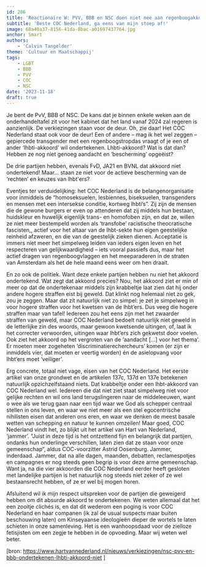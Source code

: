 ```yaml
---
id: 286
title: 'Reactionaire W: PVV, BBB en NSC doen niet mee aan regenboogakkoord'
subtitle: 'Beste COC Nederland, ga eens van mijn stoep af!'
image: 68a40a37-8156-41da-8bac-a01697437764.jpg
anchor: Smart
authors:
    - 'Calvin Tangelder'
theme: 'Cultuur en Maatschappij'
tags:
    - LGBT
    - BBB
    - PVV
    - COC
    - NSC
date: '2023-11-18'
draft: true
---
```


Je bent de PvV, BBB of NSC. De kans dat je binnen enkele weken aan de onderhandeltafel zit voor het kabinet dat het land vanaf 2024 zal regeren is aanzienlijk. De verkiezingen staan voor de deur. Oh, zie daar! Het COC Nederland staat ook voor de deur! Een of andere – mag ik het wel zeggen – gepiercede transgender met een regenboogstropdas vraagt of je een of ander ‘lhbti-akkoord’ wil ondertekenen. Lhbti-akkoord? Wat is dat dan? Hebben ze nog niet genoeg aandacht en ‘bescherming’ opgeëist?

De drie partijen hebben, evenals FvD, JA21 en BVNL dat akkoord niet ondertekend! Maar… staan ze niet voor de actieve bescherming van de ‘rechten’ en keuzes van lhbt'ers?

Eventjes ter verduidelijking: het COC Nederland is de belangenorganisatie voor inmiddels de “homoseksuelen, lesbiennes, biseksuelen, transgenders en mensen met een intersekse conditie, kortweg lhbti’s”. Zij zijn de mensen die de gewone burgers er even op attenderen dat zij middels hun bestaan, huidskleur en huwelijk eigenlijk trans- en homofoben zijn, en dat ze, willen ze niet meer bestempeld worden als ‘transfobe’ racistische theocratische fascisten,, actief voor het altaar van de lhbt-sekte hun eigen geestelijke reinheid afzweren, en die van de geestelijk zieken dienen. Acceptatie is immers niet meer het simpelweg leiden van ieders eigen leven en het respecteren van gelijkwaardigheid – iets vooral passiefs dus, maar het actief dragen van regenboogvlaggen en het meeparaderen in de straten van Amsterdam als het de hele maand eens weer om hen draait. 

En zo ook de politiek. Want deze enkele partijen hebben nu niet het akkoord ondertekend. Wat zegt dat akkoord precies? Nou, het akkoord ziet er min of meer op dat de ondertekenaar middels zijn krabbeltje laat zien dat hij onder andere hogere straffen eist bij geweld. Dat klinkt nog helemaal niet zo gek, zou je zeggen. Maar dat zit natuurlijk niet zo simpel: je zet je simpelweg in voor hogere straffen voor het kwetsen van de lhbt’ers. Dus veeg die hogere straffen maar van tafel! Iedereen zou het eens zijn met het zwaarder straffen van geweld, maar COC Nederland bedoelt natuurlijk niet geweld in de letterlijke zin des woords, maar gewoon kwetsende uitingen, of, laat ik het correcter verwoorden, uitingen waar lhbt’ers zich gekwetst door voelen. Ook ziet het akkoord op het vergroten van de ‘aandacht […] voor het thema’. Er moeten meer zogeheten ‘discriminatierechercheurs’ komen (er zijn er inmiddels vier, dat moeten er veertig worden) én de asielopvang voor lhbt’ers moet ‘veiliger’. 

Erg concrete, totaal niet vage, eisen van het COC Nederland. Het eerste artikel van onze grondwet en de artikelen 137c, 137d en 137e betekenen natuurlijk opzichzelfstaand niets. Dat krabbeltje onder een lhbt-akkoord van COC Nederland wel. Iedereen die dat niet ziet staat simpelweg niet voor gelijke rechten en wil ons land terugslingeren naar de middeleeuwen, want o wee als we terug gaan naar een tijd waar we God als schepper centraal stellen in ons leven, en waar we niet meer als een stel egocentrische nihilisten eisen dat anderen ons eren, en waar we denken de meest basale wetten van schepping en natuur te kunnen omzeilen! Maar goed, COC Nederland vindt het, zo blijkt uit het artikel van Hart van Nederland, ‘jammer’. “Juist in deze tijd is het ontzettend fijn en belangrijk dat partijen, ondanks hun onderlinge verschillen, laten zien dat ze staan voor onze gemeenschap”, aldus COC-voorzitter Astrid Oosenburg. Jammer, inderdaad. Jammer, dat na alle dagen, maanden, debatten, reclamespotjes en campagnes er nog steeds geen begrip is voor deze arme gemeenschap. Want ja, na die vier akkoorden die COC Nederland eerder heeft gesloten met landelijke partijen is het natuurlijk nog steeds niet zeker of ze wel bestaansrecht hebben, of ze er wel bij mogen horen. 

Afsluitend wil ik mijn respect uitspreken voor de partijen die geweigerd hebben om dit absurde akkoord te ondertekenen. We weten allemaal dat het een zooitje clichés is, en dat dit wederom een poging is voor COC Nederland en haar companen (ik zal de usual suspects maar buiten beschouwing laten) om Kinseyaanse ideologieën dieper de wortels te laten schieten in onze samenleving. Het is een wanhoopsdaad voor de zielloze fetisjisten om een zegje te hebben in de opvoeding. Maar wij weten wel beter. 

[bron: https://www.hartvannederland.nl/nieuws/verkiezingen/nsc-pvv-en-bbb-ondertekenen-lhbti-akkoord-niet ]
